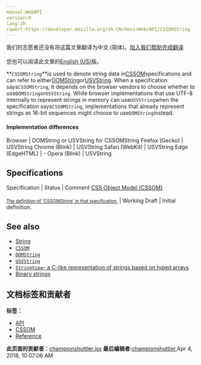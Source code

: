 ```yaml
---
manual:WebAPI
version:0
lang:zh
rawUrl:https://developer.mozilla.org/zh-CN/docs/Web/API/CSSOMString
---
```




<bdi>我们的志愿者还没有将这篇文章翻译为<bdi>中文 (简体)</bdi>。[加入我们帮助完成翻译](%4538 "")<br></br>您也可以阅读此文章的[English (US)](%4539 "")版。</bdi>






**`CSSOMString`**is used to denote string data in[CSSOM](%4540 "")specifications and can refer to either[DOMString](%3945 "")or[USVString](%4541 ""). When a specification says`CSSOMString`, it depends on the browser vendors to choose whether to use`DOMString`or`USVString`. While browser implementations that use UTF-8 internally to represent strings in memory can use`USVString`when the specification says`CSSOMString`, implementations that already represent strings as 16-bit sequences might choose to use`DOMString`instead.


#### Implementation differences<a name="Implementation_differences"></a>
Browser | DOMString or USVString for CSSOMString 
Firefox (Gecko) | USVString 
Chrome (Blink) | USVString 
Safari (WebKit) | USVString 
Edge (EdgeHTML) | - 
Opera (Blink) | USVString 


## Specifications<a name="Specification"></a>
Specification | Status | Comment 
[CSS Object Model (CSSOM)<br></br><small>The definition of &#39;CSSOMString&#39; in that specification.</small>](%4542 "") | Working Draft | Initial definition. 


## See also<a name="See_also"></a>

* [String](%4404 "/en-US/docs/Web/API/DOMString")
* [`CSSOM`](%4543 "The documentation about this has not yet been written; please consider contributing!")
* [`DOMString`](%3945 "DOMString is a UTF-16 String. As JavaScript already uses such strings, DOMString is mapped directly to a String.")
* [`USVString`](%4541 "USVString corresponds to the set of all possible sequences of unicode scalar values. USVString maps to a String when returned in JavaScript; it's generally only used for APIs that perform text processing and need a string of unicode scalar values to operate on. USVString is equivalent to DOMString except for not allowing unpaired surrogate codepoints. Unpaired surrogate codepoints present in USVString are converted by the browser to Unicode 'replacement character' U+FFFD, (�).")
* [`StringView`– a C-like representation of strings based on typed arrays](%4405 "/en-US/docs/Web/JavaScript/Typed_arrays/String_view")
* [Binary strings](%4406 "")



## 文档标签和贡献者
**标签：**
* [API](%50 "")
* [CSSOM](%4437 "")
* [Reference](%3381 "")

**此页面的贡献者：**[championshuttler](%4544 ""),[jsx](%4545 "")
**最后编辑者:**[championshuttler](%4544 ""),<time>Apr 4, 2018, 10:07:06 AM</time>


